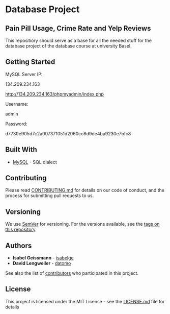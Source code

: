 # Database Project
## Pain Pill Usage, Crime Rate and Yelp Reviews

This repositiory should serve as a base for all the needed stuff for the database project of the database course
at university Basel.

## Getting Started

MySQL Server IP: 

134.209.234.163

http://134.209.234.163/phpmyadmin/index.php

Username:

admin

Password:

d7730e905d7c2a007371051d2060cc8d9de4ba9230e7bfc8

## Built With

* [MySQL](https://www.mysql.com/) - SQL dialect


## Contributing

Please read [CONTRIBUTING.md](https://gist.github.com/PurpleBooth/b24679402957c63ec426) for details on our code of conduct, and the process for submitting pull requests to us.

## Versioning

We use [SemVer](http://semver.org/) for versioning. For the versions available, see the [tags on this repository](https://github.com/your/project/tags). 

## Authors

* **Isabel Geissmann**  - [isabelge](https://github.com/isabelge)
* **David Lengweiler**  - [datomo](https://github.com/datomo)

See also the list of [contributors](https://github.com/your/project/contributors) who participated in this project.

## License

This project is licensed under the MIT License - see the [LICENSE.md](LICENSE.md) file for details


